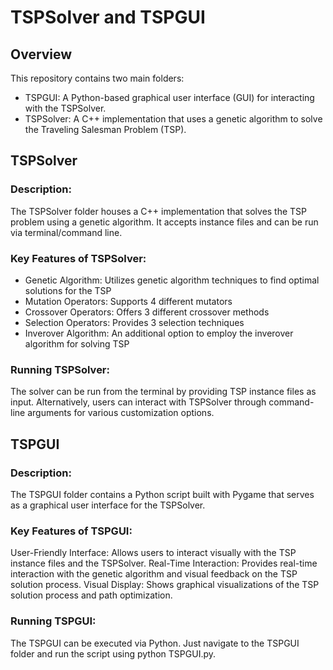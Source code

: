 <h1>TSPSolver and TSPGUI</h1>
<h2>Overview</h2>
This repository contains two main folders:

- TSPGUI: A Python-based graphical user interface (GUI) for interacting with the TSPSolver.
- TSPSolver: A C++ implementation that uses a genetic algorithm to solve the Traveling Salesman Problem (TSP).

<h2>TSPSolver</h2>
<h3>Description:</h3>
The TSPSolver folder houses a C++ implementation that solves the TSP problem using a genetic algorithm. It accepts instance files and can be run via terminal/command line.

<h3>Key Features of TSPSolver:</h3>

- Genetic Algorithm: Utilizes genetic algorithm techniques to find optimal solutions for the TSP
- Mutation Operators: Supports 4 different mutators
- Crossover Operators: Offers 3 different crossover methods
- Selection Operators: Provides 3 selection techniques
- Inverover Algorithm: An additional option to employ the inverover algorithm for solving TSP

<h3>Running TSPSolver:</h3>
The solver can be run from the terminal by providing TSP instance files as input.
Alternatively, users can interact with TSPSolver through command-line arguments for various customization options.

<h2>TSPGUI</h2>
<h3>Description:</h3>
The TSPGUI folder contains a Python script built with Pygame that serves as a graphical user interface for the TSPSolver.

<h3>Key Features of TSPGUI:</h3>
User-Friendly Interface: Allows users to interact visually with the TSP instance files and the TSPSolver.
Real-Time Interaction: Provides real-time interaction with the genetic algorithm and visual feedback on the TSP solution process.
Visual Display: Shows graphical visualizations of the TSP solution process and path optimization.
<h3>Running TSPGUI:</h3>
The TSPGUI can be executed via Python. Just navigate to the TSPGUI folder and run the script using python TSPGUI.py.
